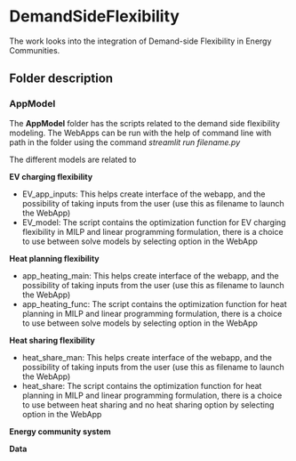 # DemandSideFlexibility

The work looks into the integration of Demand-side Flexibility in Energy Communities.

## Folder description

### **AppModel**
The **AppModel** folder has the scripts related to the demand side flexibility modeling.
The WebApps can be run with the help of command line with path in the folder using the command
_streamlit run filename.py_

The different models are related to 

**EV charging flexibility**
- EV_app_inputs: This helps create interface of the webapp, and the possibility of taking inputs from the user (use this as filename to launch the WebApp)
- EV_model: The script contains the optimization function for EV charging flexibility in MILP and linear programming formulation, there is a choice to use between solve models by selecting option in the WebApp

**Heat planning flexibility**
- app_heating_main: This helps create interface of the webapp, and the possibility of taking inputs from the user (use this as filename to launch the WebApp)
- app_heating_func: The script contains the optimization function for heat planning in MILP and linear programming formulation, there is a choice to use between solve models by selecting option in the WebApp

**Heat sharing flexibility**
- heat_share_man: This helps create interface of the webapp, and the possibility of taking inputs from the user (use this as filename to launch the WebApp)
- heat_share: The script contains the optimization function for heat planning in MILP and linear programming formulation, there is a choice to use between heat sharing and no heat sharing option by selecting option in the WebApp

**Energy community system**

**Data**
